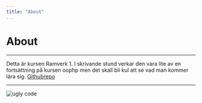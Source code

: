 ```yaml
---
title: "About"
...
```

About
=========================

---

Detta är kursen Ramverk 1. I skrivande stund verkar den vara lite av en fortsättning på kursen oophp men det skall bli kul att
se vad man kommer lära sig.
[Githubrepo](https://github.com/Jimwie/Anax)

---

![ugly code](https://pbs.twimg.com/media/Bp1IyS7CYAATIEB.jpg:medium "Ugly Code")
